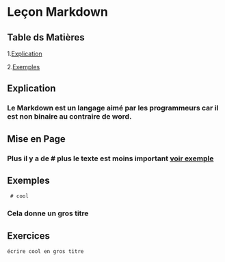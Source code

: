 # Leçon Markdown
## Table ds Matières
1.[Explication](#Explications)

2.[Exemples](#Exemples)

## Explication
### Le Markdown est un langage aimé par les programmeurs car il est non binaire au contraire de word.
## Mise en Page 
### Plus il y a de # plus le texte est moins important [voir exemple](#Exemples)
## Exemples
``` # cool```
### Cela donne un gros titre
## Exercices

```écrire cool en gros titre ```

